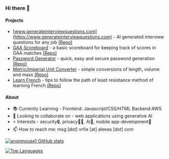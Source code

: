 ### Hi there 👋

<!--
**anonmouse1/anonmouse1** is a ✨ _special_ ✨ repository because its `README.md` (this file) appears on your GitHub profile.
- [www.jobhelphai.com](https://www.jobhelpai.com) - AI powered tools to help job seekers find a position ( interview questions, skill finder, job analyser)

-->
<!-- Your badges -->
#### Projects
  - [www.generateinterviewquestions.com](https://www.generateinterviewquestions.com) - AI generated interview questions for any job [(Repo)](https://github.com/anonmouse1/openai_interview_question_generator)
- [GAA Scoreboard](https://game-scoreboard-beryl.vercel.app/) - a basic scoreboard for keeping track of scores in GAA matches [(Repo)](https://github.com/anonmouse1/game-scoreboard)
- [Password Generator](https://password-generator-taupe-ten.vercel.app/) - quick, easy and secure password generation [(Repo)](https://github.com/anonmouse1/passwordGenerator)
- [Metric/Imperial Unit Converter](https://unit-converter-psi.vercel.app/) - simple conversions of length, volume and mass [(Repo)](https://github.com/anonmouse1/unitConverter)
- [Learn French](https://learn-french-responsive-i0h4jqkfy-anonmouse1.vercel.app/) - tips to follow the path of least resistance method of learning French.[(Repo)](https://github.com/anonmouse1/learnFrenchResponsive)
#### About
- 📚 Currently Learning - Frontend: Javascript/CSS/HTML  Backend:AWS
- 🤝 Looking to collaborate on - web applications using generative AI
- ⭐ Interests - security🔒, privacy🕵️‍♂️, AI🤖, mobile app-development📱
- 📫 How to reach me: msg [dot] vrfie [at] aleeas [dot] com




               

[![anonmouse1 GitHub stats](https://readme-stats-mv8y.vercel.app/api?username=anonmouse1&show_icons=true&theme=dark)](https://github.com/anonmouse1/github-readme-stats)

[![Top Languages](https://readme-stats-mv8y.vercel.app/api/top-langs/?username=anonmouse1&show_icons=true&theme=dark)](https://github.com/anonmouse1/github-readme-stats)

<!--START_SECTION:activity-->
